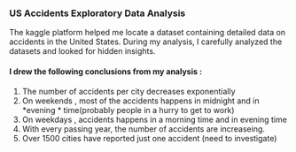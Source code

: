  ### US Accidents Exploratory Data Analysis
 
 The kaggle platform helped me locate a dataset containing detailed data on accidents in the United States.
 During my analysis, I carefully analyzed the datasets and looked for hidden insights.
 
 
#### I drew the following conclusions from my analysis :
1. The number of accidents per city decreases exponentially
2. On weekends , most of the accidents happens in midnight and in *evening * time(probably people in a hurry to get to work)
3. On weekdays , accidents happens in a morning time and in evening time
4. With every passing year, the number of accidents are increaseing.
5. Over 1500 cities have reported just one accident (need to investigate)
